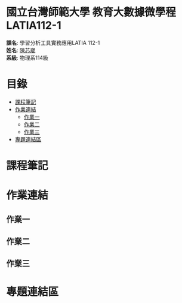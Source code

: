 # 國立台灣師範大學 教育大數據微學程 LATIA112-1
**課名**: 學習分析工具實務應用LATIA 112-1  
**姓名**: [陳芯崴](https://github.com/HsinWei-Chen/LATIA112-1.git)  
**系級**: 物理系114級  

# **目錄**
* [課程筆記](#課程筆記)
* [作業連結](#作業連結)
  + [作業一](#作業一)
  + [作業二](#作業二)
  + [作業三](#作業三)
* [專題連結區](#專題連結區)
# **課程筆記**
# **作業連結**
## **作業一**
## **作業二**
## **作業三**
# **專題連結區**
